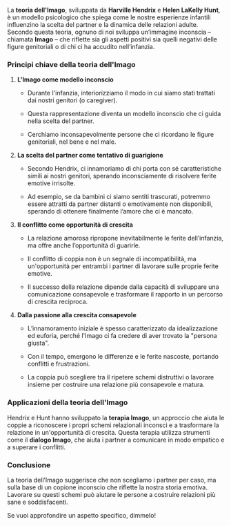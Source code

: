 La **teoria dell'Imago**, sviluppata da **Harville Hendrix** e **Helen LaKelly Hunt**, è un modello psicologico che spiega come le nostre esperienze infantili influenzino la scelta del partner e la dinamica delle relazioni adulte. Secondo questa teoria, ognuno di noi sviluppa un’immagine inconscia – chiamata **Imago** – che riflette sia gli aspetti positivi sia quelli negativi delle figure genitoriali o di chi ci ha accudito nell’infanzia.

### **Principi chiave della teoria dell'Imago**

1. **L'Imago come modello inconscio**
    
    - Durante l'infanzia, interiorizziamo il modo in cui siamo stati trattati dai nostri genitori (o caregiver).
        
    - Questa rappresentazione diventa un modello inconscio che ci guida nella scelta del partner.
        
    - Cerchiamo inconsapevolmente persone che ci ricordano le figure genitoriali, nel bene e nel male.
        
2. **La scelta del partner come tentativo di guarigione**
    
    - Secondo Hendrix, ci innamoriamo di chi porta con sé caratteristiche simili ai nostri genitori, sperando inconsciamente di risolvere ferite emotive irrisolte.
        
    - Ad esempio, se da bambini ci siamo sentiti trascurati, potremmo essere attratti da partner distanti o emotivamente non disponibili, sperando di ottenere finalmente l’amore che ci è mancato.
        
3. **Il conflitto come opportunità di crescita**
    
    - La relazione amorosa ripropone inevitabilmente le ferite dell’infanzia, ma offre anche l’opportunità di guarirle.
        
    - Il conflitto di coppia non è un segnale di incompatibilità, ma un'opportunità per entrambi i partner di lavorare sulle proprie ferite emotive.
        
    - Il successo della relazione dipende dalla capacità di sviluppare una comunicazione consapevole e trasformare il rapporto in un percorso di crescita reciproca.
        
4. **Dalla passione alla crescita consapevole**
    
    - L’innamoramento iniziale è spesso caratterizzato da idealizzazione ed euforia, perché l'Imago ci fa credere di aver trovato la "persona giusta".
        
    - Con il tempo, emergono le differenze e le ferite nascoste, portando conflitti e frustrazioni.
        
    - La coppia può scegliere tra il ripetere schemi distruttivi o lavorare insieme per costruire una relazione più consapevole e matura.
        

### **Applicazioni della teoria dell'Imago**

Hendrix e Hunt hanno sviluppato la **terapia Imago**, un approccio che aiuta le coppie a riconoscere i propri schemi relazionali inconsci e a trasformare la relazione in un'opportunità di crescita. Questa terapia utilizza strumenti come il **dialogo Imago**, che aiuta i partner a comunicare in modo empatico e a superare i conflitti.

### **Conclusione**

La teoria dell’Imago suggerisce che non scegliamo i partner per caso, ma sulla base di un copione inconscio che riflette la nostra storia emotiva. Lavorare su questi schemi può aiutare le persone a costruire relazioni più sane e soddisfacenti.

Se vuoi approfondire un aspetto specifico, dimmelo!